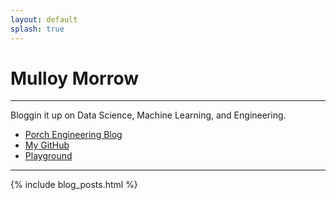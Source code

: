 ```yaml
---
layout: default
splash: true
---
```


# Mulloy Morrow

-------------

Bloggin it up on Data Science, Machine Learning, and Engineering. 

- [Porch Engineering Blog](http://engineering.porch.com/)
- [My GitHub](https://github.com/mulloymorrow)
- [Playground](http://mulloymorrow.github.io/playground/)

-------------


{% include blog_posts.html %}



